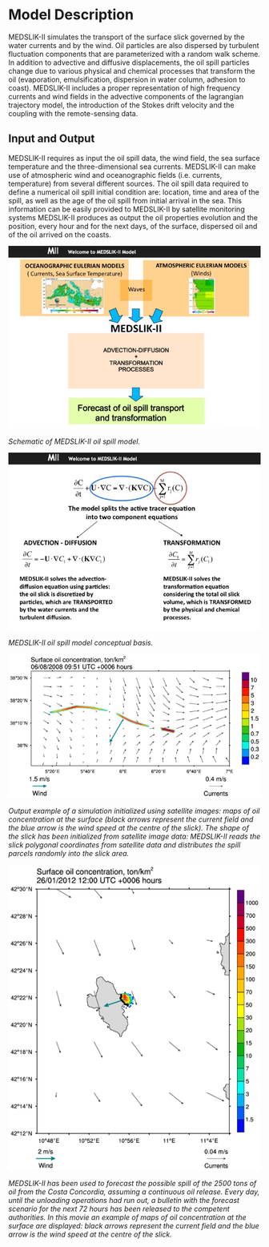 # Model Description

MEDSLIK-II simulates the transport of the surface slick governed by the water currents and by the wind. Oil particles are also dispersed by turbulent fluctuation components that are parameterized with a random walk scheme. In addition to advective and diffusive displacements, the oil spill particles change due to various physical and chemical processes that transform the oil (evaporation, emulsification, dispersion in water column, adhesion to coast). MEDSLIK-II includes a proper representation of high frequency currents and wind fields in the advective components of the lagrangian trajectory model, the introduction of the Stokes drift velocity and the coupling with the remote-sensing data.

## Input and Output

MEDSLIK-II requires as input the oil spill data, the wind field, the sea surface temperature and the three-dimensional sea currents. MEDSLIK-II can make use of atmospheric wind and oceanographic fields (i.e. currents, temperature) from several different sources. The oil spill data required to define a numerical oil spill initial condition are: location, time and area of the spill, as well as the age of the oil spill from initial arrival in the sea. This information can be easily provided to MEDSLIK-II by satellite monitoring systems MEDSLIK-II produces as output the oil properties evolution and the position, every hour and for the next days, of the surface, dispersed oil and of the oil arrived on the coasts.

![Medslik-II schema](../../pics/schema.jpg "Medslik-II schema")

*Schematic of MEDSLIK-II oil spill model.*

![Equations](../..//pics/slide_equaz.jpg "Equations")

*MEDSLIK-II oil spill model conceptual basis.*

![Algeria Example](../..//pics/oil_animation_algeria.gif "Algeria Example")

*Output example of a simulation initialized using satellite images:  maps of oil concentration at the surface (black arrows represent the current field and the blue arrow is the wind speed at the centre of the slick). The shape of the slick has been initialized from satellite image data: MEDSLIK-II reads the slick polygonal coordinates from satellite data and distributes the spill parcels randomly into the slick area.*

![Costa Concordia Example](../..//pics/oil_animation_costaconcordia.gif "Costa concordia example")

*MEDSLIK-II has been used to forecast the possible spill of the 2500 tons of oil from the Costa Concordia, assuming a continuous oil release. Every day, until the unloading operations had run out, a bulletin with the forecast scenario for the next 72 hours has been released to the competent authorities. In this movie an example of maps of oil concentration at the surface are displayed: black arrows represent the current field and the blue arrow is the wind speed at the centre of the slick.*
